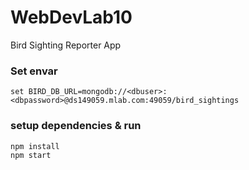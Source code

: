 # WebDevLab10
Bird Sighting Reporter App    

### Set envar
  
    set BIRD_DB_URL=mongodb://<dbuser>:<dbpassword>@ds149059.mlab.com:49059/bird_sightings
    
### setup dependencies & run
  
    npm install
    npm start
  
